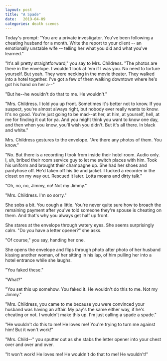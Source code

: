 ```yaml
---
layout: post
title: "A Spade"
date:   2019-04-09
categories: death scenes
---
```

Today's prompt: "You are a private investigator. You've been following a cheating husband for a month. Write the report to your client -- an emotionally unstable wife -- telling her what you did and what you've learned."

"It's all pretty straightforward," you say to Mrs. Childress. "The photos are there in the envelope. I wouldn't look at 'em if I was you. No need to torture yourself. But yeah. They were necking in the movie theater. They walked into a hotel together. I've got a few of them walking downtown where he's got his hand on her a--"

"But he--he wouldn't do that to me. He wouldn't."

"Mrs. Childress. I told you up front. Sometimes it's better not to know. If you suspect, you're almost always right, but nobody ever really wants to know. It's no good. You're just going to be mad--at her, at him, at yourself, hell, at me for finding it out for ya. And you might think you want to know one day, and then when you know, you'll wish you didn't. But it's all there. In black and white."

Mrs. Childress gestures to the envelope. "Are there any photos of them. You know."

"No. But there is a recording I took from inside their hotel room. Audio only. I, uh, bribed their room service guy to let me switch places with him. Took his uniform and brought their champagne up. She had her shoes and pantyhose off. He'd taken off his tie and jacket. I tucked a recorder in the closet on my way out. Rescued it later. Lotta moans and dirty talk."

"Oh, no, no, Jimmy, no! Not my Jimmy."

"Mrs. Childress. I'm so sorry."

She sobs a bit. You cough a little. You're never quite sure how to broach the remaining payment after you've told someone they're spouse is cheating on them. And that's why you always get half up front.

She stares at the envelope through watery eyes. She seems surprisingly calm. "Do you have a letter opener?" she asks. 

"Of course," you say, handing her one. 

She opens the envelope and flips through photo after photo of her husband kissing another woman, of her sitting in his lap, of him pulling her into a hotel entrance while she laughs.

"You faked these."

"What?"

"You set this up somehow. You faked it. He wouldn't do this to me. Not my Jimmy."

"Mrs. Childress, you came to me because you were convinced your husband was having an affair. My pay's the same either way, if he's cheating or not. I wouldn't make this up. I'm just calling a spade a spade."

"He wouldn't do this to me! He loves me! You're trying to turn me against him! But it won't work!"

"Mrs. Child--" you sputter out as she stabs the letter opener into your chest over and over and over.

"It won't work! He loves me! He wouldn't do that to me! He wouldn't!"

